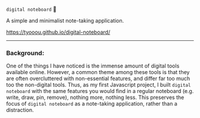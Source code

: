 <code>digital noteboard</code> 📝

A simple and minimalist note-taking application.

https://tyooou.github.io/digital-noteboard/

___
### Background:
One of the things I have noticed is the immense amount of digital tools available online. However, a common theme among these tools is that they are often overcluttered with non-essential features, and differ far too much too the non-digital tools. Thus, as my first Javascript project, I built <code>digital noteboard</code> with the same features you would find in a regular noteboard (e.g. write, draw, pin, remove), nothing more, nothing less. This preserves the focus of <code>digital noteboard</code> as a note-taking application, rather than a distraction.
